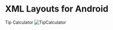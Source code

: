 # XML Layouts for Android
 Tip Calculator
![TipCalculator](https://user-images.githubusercontent.com/116700223/226090194-90e6133f-4f19-4e67-98f9-8889e5199314.gif)
